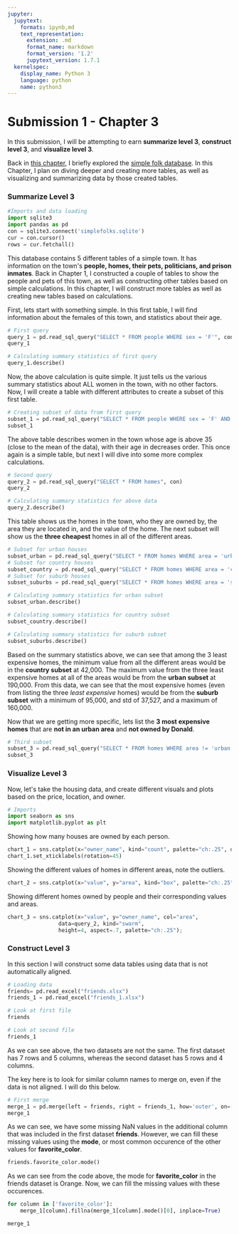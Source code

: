 ```yaml
---
jupyter:
  jupytext:
    formats: ipynb,md
    text_representation:
      extension: .md
      format_name: markdown
      format_version: '1.2'
      jupytext_version: 1.7.1
  kernelspec:
    display_name: Python 3
    language: python
    name: python3
---
```


# Submission 1 - Chapter 3
In this submission, I will be attempting to earn **summarize level 3**, **construct level 3**, and **visualize level 3**.


Back in [this chapter](Chapter_1.ipynb), I briefly explored the [simple folk database](simplefolks.sqlite). In this Chapter, I plan on diving deeper and creating more tables, as well as visualizing and summarizing data by those created tables.


### Summarize Level 3

```python
#Imports and data loading
import sqlite3
import pandas as pd
con = sqlite3.connect('simplefolks.sqlite')
cur = con.cursor()
rows = cur.fetchall()
```

This database contains 5 different tables of a simple town. It has information on the town's **people, homes, their pets, politicians, and prison inmates**. Back in Chapter 1, I constructed a couple of tables to show the people and pets of this town, as well as constructing other tables based on simple calculations. In this chapter, I will construct more tables as well as creating new tables based on calculations.


First, lets start with something simple. In this first table, I will find information about the females of this town, and statistics about their age.

```python
# First query
query_1 = pd.read_sql_query("SELECT * FROM people WHERE sex = 'F'", con)
query_1
```

```python
# Calculating summary statistics of first query
query_1.describe()
```

Now, the above calculation is quite simple. It just tells us the various summary statistics about ALL women in the town, with no other factors. Now, I will create a table with different attributes to create a subset of this first table.

```python
# Creating subset of data from first query
subset_1 = pd.read_sql_query("SELECT * FROM people WHERE sex = 'F' AND age >= 35 ORDER BY age DESC", con)
subset_1
```

The above table describes women in the town whose age is above 35 (close to the mean of the data), with their age in decreases order. This once again is a simple table, but next I will dive into some more complex calculations.

```python
# Second query
query_2 = pd.read_sql_query("SELECT * FROM homes", con)
query_2
```

```python
# Calculating summary statistics for above data
query_2.describe()
```

This table shows us the homes in the town, who they are owned by, the area they are located in, and the value of the home. The next subset will show us the **three cheapest** homes in all of the different areas.

```python
# Subset for urban houses
subset_urban = pd.read_sql_query("SELECT * FROM homes WHERE area = 'urban' ORDER BY value ASC LIMIT 3", con)
# Subset for country houses
subset_country = pd.read_sql_query("SELECT * FROM homes WHERE area = 'country' ORDER BY value ASC LIMIT 3", con)
# Subset for suburb houses
subset_suburbs = pd.read_sql_query("SELECT * FROM homes WHERE area = 'suburbs' ORDER BY value ASC LIMIT 3", con)
```

```python
# Calculating summary statistics for urban subset
subset_urban.describe()
```

```python
# Calculating summary statistics for country subset
subset_country.describe()
```

```python
# Calculating summary statistics for suburb subset
subset_suburbs.describe()
```

Based on the summary statistics above, we can see that among the 3 least expensive homes, the minimum value from all the different areas would be in the **country subset** at 42,000. The maximum value from the three least expensive homes at all of the areas would be from the **urban subset** at 190,000. From this data, we can see that the most expensive homes (even from listing the three *least expensive* homes) would be from the **suburb subset** with a minimum of 95,000, and std of 37,527, and a maximum of 160,000.


Now that we are getting more specific, lets list the **3 most expensive homes** that are **not in an urban area** and **not owned by Donald**.

```python
# Third subset
subset_3 = pd.read_sql_query("SELECT * FROM homes WHERE area != 'urban' AND owner_name != 'Donald' ORDER BY value ASC", con)
subset_3
```

### Visualize Level 3
Now, let's take the housing data, and create different visuals and plots based on the price, location, and owner.

```python
# Imports
import seaborn as sns
import matplotlib.pyplot as plt
```

Showing how many houses are owned by each person.

```python
chart_1 = sns.catplot(x="owner_name", kind="count", palette="ch:.25", data=query_2)
chart_1.set_xticklabels(rotation=45)
```

Showing the different values of homes in different areas, note the outliers.

```python
chart_2 = sns.catplot(x="value", y="area", kind="box", palette="ch:.25", data=query_2)
```

Showing different homes owned by people and their corresponding values and areas.

```python
chart_3 = sns.catplot(x="value", y="owner_name", col="area",
                data=query_2, kind="swarm",
                height=4, aspect=.7, palette="ch:.25");
```

### Construct Level 3


In this section I will construct some data tables using data that is not automatically aligned.

```python
# Loading data
friends= pd.read_excel("friends.xlsx")
friends_1 = pd.read_excel("friends_1.xlsx")
```

```python
# Look at first file
friends
```

```python
# Look at second file
friends_1
```

As we can see above, the two datasets are not the same. The first dataset has 7 rows and 5 columns, whereas the second dataset has 5 rows and 4 columns.


The key here is to look for similar column names to merge on, even if the data is not aligned. I will do this below.

```python
# First merge
merge_1 = pd.merge(left = friends, right = friends_1, how='outer', on=['name', 'age', 'sport', 'birthday_month'])
merge_1
```

As we can see, we have some missing NaN values in the additional column that was included in the first dataset **friends**. However, we can fill these missing values using the **mode**, or most common occurence of the other values for **favorite_color**.

```python
friends.favorite_color.mode()
```

As we can see from the code above, the mode for **favorite_color** in the friends dataset is Orange. Now, we can fill the missing values with these occurences.

```python
for column in ['favorite_color']:
    merge_1[column].fillna(merge_1[column].mode()[0], inplace=True)
```

```python
merge_1
```
